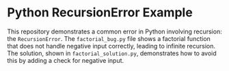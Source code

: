 # Python RecursionError Example

This repository demonstrates a common error in Python involving recursion: the `RecursionError`. The `factorial_bug.py` file shows a factorial function that does not handle negative input correctly, leading to infinite recursion.  The solution, shown in `factorial_solution.py`, demonstrates how to avoid this by adding a check for negative input.